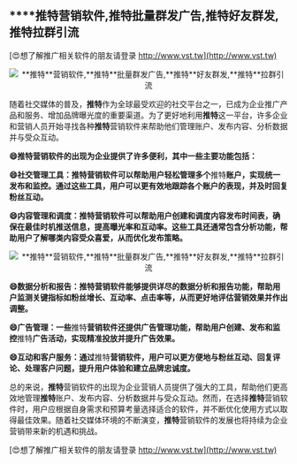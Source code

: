 ## ****推特**营销软件,**推特**批量群发广告,**推特**好友群发,**推特**拉群引流**

[😍想了解推广相关软件的朋友请登录 http://www.vst.tw](http://www.vst.tw)

 <center><img src="https://vst.tw/MP4/tuiguang/png/6.png" alt="**推特**营销软件,**推特**批量群发广告,**推特**好友群发,**推特**拉群引流"></center>

随着社交媒体的普及，**推特**作为全球最受欢迎的社交平台之一，已成为企业推广产品和服务、增加品牌曝光度的重要渠道。为了更好地利用**推特**这一平台，许多企业和营销人员开始寻找各种**推特**营销软件来帮助他们管理账户、发布内容、分析数据并与受众互动。

**😄**推特**营销软件的出现为企业提供了许多便利，其中一些主要功能包括：**

**😄社交管理工具：**推特**营销软件可以帮助用户轻松管理多个**推特**账户，实现统一发布和监控。通过这些工具，用户可以更有效地跟踪各个账户的表现，并及时回复粉丝互动。**

**😄内容管理和调度：**推特**营销软件可以帮助用户创建和调度内容发布时间表，确保在最佳时机推送信息，提高曝光率和互动率。这些工具还通常包含分析功能，帮助用户了解哪类内容受众喜爱，从而优化发布策略。**

 <center><img src="https://vst.tw/MP4/tuiguang/png/4.png" alt="**推特**营销软件,**推特**批量群发广告,**推特**好友群发,**推特**拉群引流"></center>

**😄数据分析和报告：**推特**营销软件能够提供详尽的数据分析和报告功能，帮助用户监测关键指标如粉丝增长、互动率、点击率等，从而更好地评估营销效果并作出调整。**

**😄广告管理：一些**推特**营销软件还提供广告管理功能，帮助用户创建、发布和监控**推特**广告活动，实现精准投放并提升广告效果。**

**😄互动和客户服务：通过**推特**营销软件，用户可以更方便地与粉丝互动、回复评论、处理客户问题，提升用户体验和建立品牌忠诚度。**

总的来说，**推特**营销软件的出现为企业营销人员提供了强大的工具，帮助他们更高效地管理**推特**账户、发布内容、分析数据并与受众互动。然而，在选择**推特**营销软件时，用户应根据自身需求和预算考量选择适合的软件，并不断优化使用方式以取得最佳效果。随着社交媒体环境的不断演变，**推特**营销软件的发展也将持续为企业营销带来新的机遇和挑战。

[😍想了解推广相关软件的朋友请登录 http://www.vst.tw](http://www.vst.tw)



